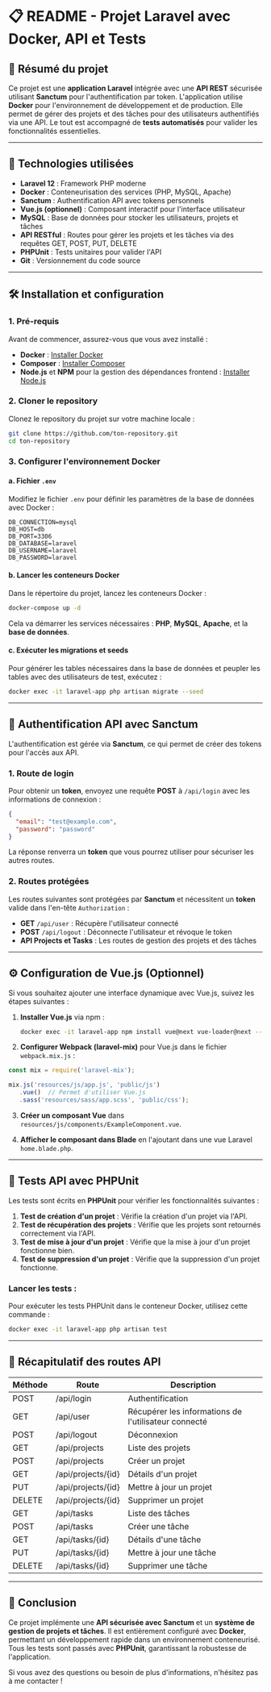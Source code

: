 
# 📋 **README - Projet Laravel avec Docker, API et Tests**

## 🌟 **Résumé du projet**

Ce projet est une **application Laravel** intégrée avec une **API REST** sécurisée utilisant **Sanctum** pour l'authentification par token. L'application utilise **Docker** pour l'environnement de développement et de production. Elle permet de gérer des projets et des tâches pour des utilisateurs authentifiés via une API. Le tout est accompagné de **tests automatisés** pour valider les fonctionnalités essentielles.

---

## 🔧 **Technologies utilisées**

- **Laravel 12** : Framework PHP moderne
- **Docker** : Conteneurisation des services (PHP, MySQL, Apache)
- **Sanctum** : Authentification API avec tokens personnels
- **Vue.js (optionnel)** : Composant interactif pour l'interface utilisateur
- **MySQL** : Base de données pour stocker les utilisateurs, projets et tâches
- **API RESTful** : Routes pour gérer les projets et les tâches via des requêtes GET, POST, PUT, DELETE
- **PHPUnit** : Tests unitaires pour valider l'API
- **Git** : Versionnement du code source

---

## 🛠️ **Installation et configuration**

### 1. **Pré-requis**

Avant de commencer, assurez-vous que vous avez installé :

- **Docker** : [Installer Docker](https://www.docker.com/get-started)
- **Composer** : [Installer Composer](https://getcomposer.org/)
- **Node.js** et **NPM** pour la gestion des dépendances frontend : [Installer Node.js](https://nodejs.org/)

### 2. **Cloner le repository**

Clonez le repository du projet sur votre machine locale :

```bash
git clone https://github.com/ton-repository.git
cd ton-repository
```

### 3. **Configurer l'environnement Docker**

#### a. **Fichier `.env`**
Modifiez le fichier `.env` pour définir les paramètres de la base de données avec Docker :

```env
DB_CONNECTION=mysql
DB_HOST=db
DB_PORT=3306
DB_DATABASE=laravel
DB_USERNAME=laravel
DB_PASSWORD=laravel
```

#### b. **Lancer les conteneurs Docker**

Dans le répertoire du projet, lancez les conteneurs Docker :

```bash
docker-compose up -d
```

Cela va démarrer les services nécessaires : **PHP**, **MySQL**, **Apache**, et la **base de données**.

#### c. **Exécuter les migrations et seeds**

Pour générer les tables nécessaires dans la base de données et peupler les tables avec des utilisateurs de test, exécutez :

```bash
docker exec -it laravel-app php artisan migrate --seed
```

---

## 🔐 **Authentification API avec Sanctum**

L'authentification est gérée via **Sanctum**, ce qui permet de créer des tokens pour l'accès aux API.

### 1. **Route de login**

Pour obtenir un **token**, envoyez une requête **POST** à `/api/login` avec les informations de connexion :

```json
{
  "email": "test@example.com",
  "password": "password"
}
```

La réponse renverra un **token** que vous pourrez utiliser pour sécuriser les autres routes.

### 2. **Routes protégées**

Les routes suivantes sont protégées par **Sanctum** et nécessitent un **token** valide dans l'en-tête `Authorization` :

- **GET** `/api/user` : Récupère l'utilisateur connecté
- **POST** `/api/logout` : Déconnecte l'utilisateur et révoque le token
- **API Projects et Tasks** : Les routes de gestion des projets et des tâches

---

## ⚙️ **Configuration de Vue.js (Optionnel)**

Si vous souhaitez ajouter une interface dynamique avec Vue.js, suivez les étapes suivantes :

1. **Installer Vue.js** via npm :
   ```bash
   docker exec -it laravel-app npm install vue@next vue-loader@next --save-dev
   ```

2. **Configurer Webpack (laravel-mix)** pour Vue.js dans le fichier `webpack.mix.js` :

```javascript
const mix = require('laravel-mix');

mix.js('resources/js/app.js', 'public/js')
   .vue()  // Permet d'utiliser Vue.js
   .sass('resources/sass/app.scss', 'public/css');
```

3. **Créer un composant Vue** dans `resources/js/components/ExampleComponent.vue`.

4. **Afficher le composant dans Blade** en l'ajoutant dans une vue Laravel `home.blade.php`.

---

## 🧪 **Tests API avec PHPUnit**

Les tests sont écrits en **PHPUnit** pour vérifier les fonctionnalités suivantes :

1. **Test de création d'un projet** : Vérifie la création d'un projet via l'API.
2. **Test de récupération des projets** : Vérifie que les projets sont retournés correctement via l'API.
3. **Test de mise à jour d'un projet** : Vérifie que la mise à jour d'un projet fonctionne bien.
4. **Test de suppression d'un projet** : Vérifie que la suppression d'un projet fonctionne.

### Lancer les tests :

Pour exécuter les tests PHPUnit dans le conteneur Docker, utilisez cette commande :

```bash
docker exec -it laravel-app php artisan test
```

---

## 📝 **Récapitulatif des routes API**

| Méthode | Route                | Description |
|---------|----------------------|-------------|
| POST    | /api/login           | Authentification |
| GET     | /api/user            | Récupérer les informations de l'utilisateur connecté |
| POST    | /api/logout          | Déconnexion |
| GET     | /api/projects        | Liste des projets |
| POST    | /api/projects        | Créer un projet |
| GET     | /api/projects/{id}   | Détails d'un projet |
| PUT     | /api/projects/{id}   | Mettre à jour un projet |
| DELETE  | /api/projects/{id}   | Supprimer un projet |
| GET     | /api/tasks           | Liste des tâches |
| POST    | /api/tasks           | Créer une tâche |
| GET     | /api/tasks/{id}      | Détails d'une tâche |
| PUT     | /api/tasks/{id}      | Mettre à jour une tâche |
| DELETE  | /api/tasks/{id}      | Supprimer une tâche |

---

## 🏁 **Conclusion**

Ce projet implémente une **API sécurisée avec Sanctum** et un **système de gestion de projets et tâches**. Il est entièrement configuré avec **Docker**, permettant un développement rapide dans un environnement conteneurisé. Tous les tests sont passés avec **PHPUnit**, garantissant la robustesse de l'application.

Si vous avez des questions ou besoin de plus d'informations, n'hésitez pas à me contacter !
